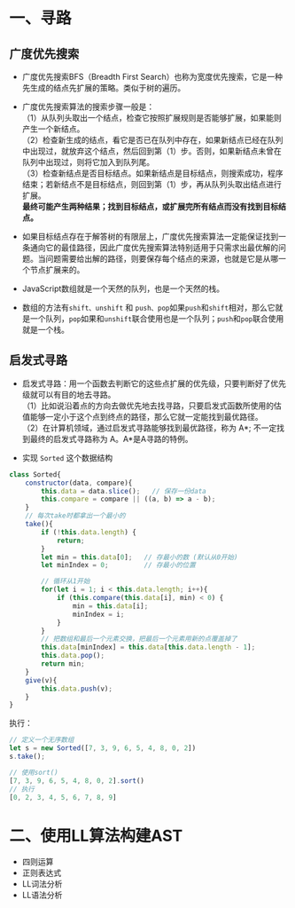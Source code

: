 # 一、寻路
## 广度优先搜索  

* 广度优先搜索BFS（Breadth First Search）也称为宽度优先搜索，它是一种先生成的结点先扩展的策略。类似于树的遍历。  
* 广度优先搜索算法的搜索步骤一般是：  
（1）从队列头取出一个结点，检查它按照扩展规则是否能够扩展，如果能则产生一个新结点。  
（2）检查新生成的结点，看它是否已在队列中存在，如果新结点已经在队列中出现过，就放弃这个结点，然后回到第（1）步。否则，如果新结点未曾在队列中出现过，则将它加入到队列尾。   
（3）检查新结点是否目标结点。如果新结点是目标结点，则搜索成功，程序结束；若新结点不是目标结点，则回到第（1）步，再从队列头取出结点进行扩展。    
**最终可能产生两种结果；找到目标结点，或扩展完所有结点而没有找到目标结点。**    

* 如果目标结点存在于解答树的有限层上，广度优先搜索算法一定能保证找到一条通向它的最佳路径，因此广度优先搜索算法特别适用于只需求出最优解的问题。当问题需要给出解的路径，则要保存每个结点的来源，也就是它是从哪一个节点扩展来的。  

* JavaScript数组就是一个天然的队列，也是一个天然的栈。   
* 数组的方法有`shift、unshift` 和 `push、pop`如果`push`和`shift`相对，那么它就是一个队列，`pop`如果和`unshift`联合使用也是一个队列；`push`和`pop`联合使用就是一个栈。    


## 启发式寻路  

* 启发式寻路：用一个函数去判断它的这些点扩展的优先级，只要判断好了优先级就可以有目的地去寻路。  
（1）比如说沿着点的方向去做优先地去找寻路，只要启发式函数所使用的估值能够一定小于这个点到终点的路径，那么它就一定能找到最优路径。  
（2）在计算机领域，通过启发式寻路能够找到最优路径，称为 A*; 不一定找到最终的启发式寻路称为 A。A*是A寻路的特例。 

* 实现 `Sorted` 这个数据结构
``` javascript
class Sorted{
    constructor(data, compare){ 
        this.data = data.slice();   // 保存一份data
        this.compare = compare || ((a, b) => a - b);  
    }
    // 每次take时都拿出一个最小的
    take(){
        if (!this.data.length) {
            return;     
        }
        let min = this.data[0];   // 存最小的数 (默认从0开始)
        let minIndex = 0;         // 存最小的位置

        // 循环从1开始
        for(let i = 1; i < this.data.length; i++){
            if (this.compare(this.data[i], min) < 0) {
                min = this.data[i];  
                minIndex = i;
            }
        }
        // 把数组和最后一个元素交换，把最后一个元素用新的点覆盖掉了
        this.data[minIndex] = this.data[this.data.length - 1];          
        this.data.pop();
        return min;
    }
    give(v){
        this.data.push(v);   
    }
}
```

执行：
``` javascript
// 定义一个无序数组
let s = new Sorted([7, 3, 9, 6, 5, 4, 8, 0, 2])
s.take();  

// 使用sort()
[7, 3, 9, 6, 5, 4, 8, 0, 2].sort()
// 执行
[0, 2, 3, 4, 5, 6, 7, 8, 9]
```

# 二、使用LL算法构建AST
* 四则运算
* 正则表达式
* LL词法分析
* LL语法分析

